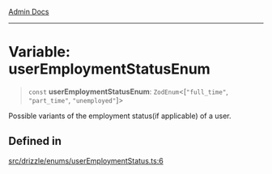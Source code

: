 [Admin Docs](/)

***

# Variable: userEmploymentStatusEnum

> `const` **userEmploymentStatusEnum**: `ZodEnum`\<[`"full_time"`, `"part_time"`, `"unemployed"`]\>

Possible variants of the employment status(if applicable) of a user.

## Defined in

[src/drizzle/enums/userEmploymentStatus.ts:6](https://github.com/NishantSinghhhhh/talawa-api/blob/ff0f1d6ae21d3428519b64e42fe3bfdff573cb6e/src/drizzle/enums/userEmploymentStatus.ts#L6)
